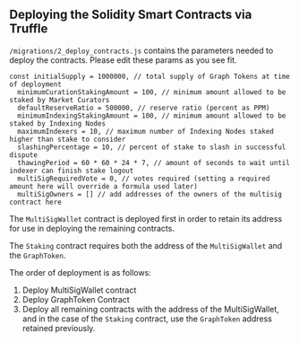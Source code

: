 ## Deploying the Solidity Smart Contracts via Truffle

`/migrations/2_deploy_contracts.js` contains the parameters needed to deploy the contracts. Please edit these params as you see fit.

```
const initialSupply = 1000000, // total supply of Graph Tokens at time of deployment
  minimumCurationStakingAmount = 100, // minimum amount allowed to be staked by Market Curators
  defaultReserveRatio = 500000, // reserve ratio (percent as PPM)
  minimumIndexingStakingAmount = 100, // minimum amount allowed to be staked by Indexing Nodes
  maximumIndexers = 10, // maximum number of Indexing Nodes staked higher than stake to consider
  slashingPercentage = 10, // percent of stake to slash in successful dispute
  thawingPeriod = 60 * 60 * 24 * 7, // amount of seconds to wait until indexer can finish stake logout
  multiSigRequiredVote = 0, // votes required (setting a required amount here will override a formula used later)
  multiSigOwners = [] // add addresses of the owners of the multisig contract here
```

The `MultiSigWallet` contract is deployed first in order to retain its address for use in deploying the remaining contracts.

The `Staking` contract requires both the address of the `MultiSigWallet` and the `GraphToken`.

The order of deployment is as follows:

1. Deploy MultiSigWallet contract
2. Deploy GraphToken Contract
3. Deploy all remaining contracts with the address of the MultiSigWallet, and in the case of the `Staking` contract, use the `GraphToken` address retained previously.
